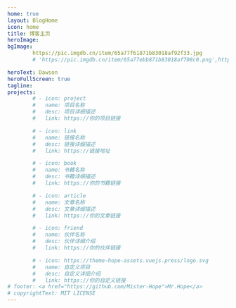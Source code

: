 ```yaml
---
home: true
layout: BlogHome
icon: home
title: 博客主页
heroImage:
bgImage:
        https://pic.imgdb.cn/item/65a77f61871b83018af92f33.jpg
        # 'https://pic.imgdb.cn/item/65a77ebb871b83018af708c0.png',https://pic.imgdb.cn/item/65a78025871b83018afb834e.jpg,https://pic.imgdb.cn/item/65a7803b871b83018afbc7c6.jpg

heroText: Dawson
heroFullScreen: true
tagline:
projects:
        # - icon: project
        #   name: 项目名称
        #   desc: 项目详细描述
        #   link: https://你的项目链接

        # - icon: link
        #   name: 链接名称
        #   desc: 链接详细描述
        #   link: https://链接地址

        # - icon: book
        #   name: 书籍名称
        #   desc: 书籍详细描述
        #   link: https://你的书籍链接

        # - icon: article
        #   name: 文章名称
        #   desc: 文章详细描述
        #   link: https://你的文章链接

        # - icon: friend
        #   name: 伙伴名称
        #   desc: 伙伴详细介绍
        #   link: https://你的伙伴链接

        # - icon: https://theme-hope-assets.vuejs.press/logo.svg
        #   name: 自定义项目
        #   desc: 自定义详细介绍
        #   link: https://你的自定义链接
# footer: <a href="https://github.com/Mister-Hope">Mr.Hope</a>
# copyrightText: MIT LICENSE
---
```

